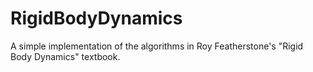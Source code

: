 # RigidBodyDynamics
A simple implementation of the algorithms in Roy Featherstone's "Rigid Body Dynamics" textbook.
